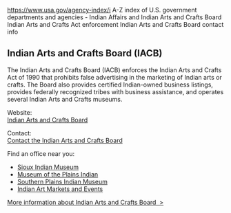 

https://www.usa.gov/agency-index/i
A-Z index of U.S. government departments and agencies - Indian Affairs and Indian Arts and Crafts Board
Indian Arts and Crafts Act enforcement
Indian Arts and Crafts Board contact info

Indian Arts and Crafts Board (IACB)
-----------------------------------

The Indian Arts and Crafts Board (IACB) enforces the Indian Arts and Crafts Act of 1990 that prohibits false advertising in the marketing of Indian arts or crafts. The Board also provides certified Indian-owned business listings, provides federally recognized tribes with business assistance, and operates several Indian Arts and Crafts museums.

Website:  
[Indian Arts and Crafts Board](https://www.doi.gov/iacb/)

Contact:  
[Contact the Indian Arts and Crafts Board](https://www.doi.gov/iacb/who-we-are/contact)

Find an office near you:  
* [Sioux Indian Museum](https://www.doi.gov/iacb/our-museums/sioux)  
* [Museum of the Plains Indian](https://www.doi.gov/iacb/museum-plains-indian)  
* [Southern Plains Indian Museum](https://www.doi.gov/iacb/southern-plains-indian-museum)  
* [Indian Art Markets and Events](https://www.doi.gov/iacb/indian-art-markets-and-events)

[More information about Indian Arts and Crafts Board  >](https://www.usa.gov/agencies/indian-arts-and-crafts-board)

